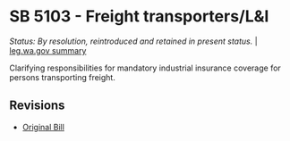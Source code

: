 # SB 5103 - Freight transporters/L&I
*Status: By resolution, reintroduced and retained in present status.* | [leg.wa.gov summary](https://app.leg.wa.gov/billsummary?BillNumber=5103&Year=2021)

Clarifying responsibilities for mandatory industrial insurance coverage for persons transporting freight.

## Revisions
* [Original Bill](1/)